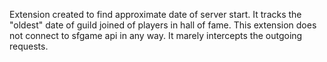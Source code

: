 Extension created to find approximate date of server start. It tracks the "oldest" date of guild joined of players in hall of fame.
This extension does not connect to sfgame api in any way. It marely intercepts the outgoing requests. 